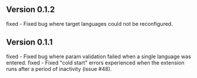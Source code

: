 ## Version 0.1.2

fixed - Fixed bug where target languages could not be reconfigured.

## Version 0.1.1

fixed - Fixed bug where param validation failed when a single language was entered.
fixed - Fixed "cold start" errors experienced when the extension runs after a period of inactivity (issue #48).
